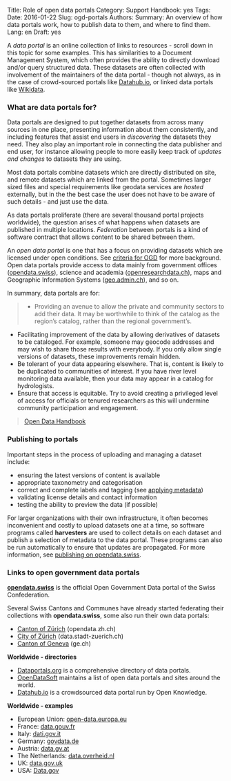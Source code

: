 Title: Role of open data portals
Category: Support
Handbook: yes
Tags:
Date: 2016-01-22
Slug: ogd-portals
Authors:
Summary: An overview of how data portals work, how to publish data to them, and where to find them.
Lang: en
Draft: yes


A *data portal* is an online collection of links to resources - scroll down in this topic for some examples. This has similarities to a Document Management System, which often provides the ability to directly download and/or query structured data. These datasets are often collected with involvement of the maintainers of the data portal - though not always, as in the case of crowd-sourced portals like [Datahub.io](http://datahub.io), or linked data portals like [Wikidata](https://www.wikidata.org/).

### What are data portals for?

Data portals are designed to put together datasets from across many sources in one place, presenting information about them consistently, and including features that assist end users in *discovering* the datasets they need. They also play an important role in connecting the data publisher and end user, for instance allowing people to more easily keep track of *updates and changes* to datasets they are using.

Most data portals combine datasets which are directly distributed on site, and remote datasets which are linked from the portal. Sometimes larger sized files and special requirements like geodata services are *hosted* externally, but in the the best case the user does not have to be aware of such details - and just use the data.

As data portals proliferate (there are several thousand portal projects worldwide), the question arises of what happens when datasets are published in multiple locations. *Federation* between portals is a kind of software contract that allows content to be shared between them.

An *open data portal* is one that has a focus on providing datasets which are licensed under open conditions. See [criteria for OGD](/identify/criteria) for more background. Open data portals provide access to data mainly from government offices ([opendata.swiss](/publish/opendata-swiss)), science and academia ([openresearchdata.ch](http://openresearchdata.ch)), maps and Geographic Information Systems ([geo.admin.ch](http://geo.admin.ch)), and so on.

In summary, data portals are for:

> - Providing an avenue to allow the private and community sectors to add their data. It may be worthwhile to think of the catalog as the region’s catalog, rather than the regional government’s.
- Facilitating improvement of the data by allowing derivatives of datasets to be cataloged. For example, someone may geocode addresses and may wish to share those results with everybody. If you only allow single versions of datasets, these improvements remain hidden.
- Be tolerant of your data appearing elsewhere. That is, content is likely to be duplicated to communities of interest. If you have river level monitoring data available, then your data may appear in a catalog for hydrologists.
- Ensure that access is equitable. Try to avoid creating a privileged level of access for officials or tenured researchers as this will undermine community participation and engagement.

> [Open Data Handbook](http://opendatahandbook.org/guide/en/how-to-open-up-data/#for-government)

### Publishing to portals

Important steps in the process of uploading and managing a dataset include:

- ensuring the latest versions of content is available
- appropriate taxonometry and categorisation
- correct and complete labels and tagging (see [applying metadata](/publish/metadata))
- validating license details and contact information
- testing the ability to preview the data (if possible)

For larger organizations with their own infrastructure, it often becomes inconvenient and costly to upload datasets one at a time, so software programs called **harvesters** are used to collect details on each dataset and publish a selection of metadata to the data portal. These programs can also be run automatically to ensure that updates are propagated. For more information, see [publishing on opendata.swiss](/publish/opendata-swiss).

### Links to open government data portals

**[opendata.swiss](http://opendata.swiss)** is the official Open Government Data portal of the Swiss Confederation.

Several Swiss Cantons and Communes have already started federating their collections with **opendata.swiss**, some also run their own data portals:

- [Canton of Zürich](http://opendata.zh.ch/) (opendata.zh.ch)
- [City of Zürich](http://data.stadt-zuerich.ch/) (data.stadt-zuerich.ch)
- [Canton of Geneva](http://ge.ch/sitg/donnees) (ge.ch)

**Worldwide - directories**

- [Dataportals.org](http://dataportals.org/) is a comprehensive directory of data portals.
- [OpenDataSoft](https://www.opendatasoft.com/a-comprehensive-list-of-all-open-data-portals-around-the-world/) maintains a list of open data portals and sites around the world.
- [Datahub.io](http://datahub.io) is a crowdsourced data portal run by Open Knowledge.

**Worldwide - examples**

- European Union: [open-data.europa.eu](http://open-data.europa.eu/en/data/)
- France: [data.gouv.fr](http://www.data.gouv.fr/fr/)
- Italy: [dati.gov.it](http://www.dati.gov.it/)
- Germany: [govdata.de](https://www.govdata.de/)
- Austria: [data.gv.at](https://www.data.gv.at/)
- The Netherlands: [data.overheid.nl](https://data.overheid.nl/)
- UK: [data.gov.uk](https://data.gov.uk/)
- USA: [Data.gov](https://www.data.gov/open-gov/)
